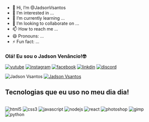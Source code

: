 - 👋 Hi, I’m @JadsonVsantos
- 👀 I’m interested in ...
- 🌱 I’m currently learning ...
- 💞️ I’m looking to collaborate on ...
- 📫 How to reach me ...
- 😄 Pronouns: ...
- ⚡ Fun fact: ...

### Olá! Eu sou o Jadson Venâncio!🤓

[![yutube](https://img.shields.io/badge/YouTube-FF0000?style=for-the-badge&logo=youtube&logoColor=white)](https://www.youtube.com/channel/UCHGfwd9bsEP8XnDaaq3qdvA)
[![instagram](https://img.shields.io/badge/Instagram-E4405F?style=for-the-badge&logo=instagram&logoColor=white)](https://www.instagram.com/)
[![facebook](https://img.shields.io/badge/Facebook-1877F2?style=for-the-badge&logo=facebook&logoColor=white)](https://www.facebook.com/)
[![linkdin](https://img.shields.io/badge/LinkedIn-0077B5?style=for-the-badge&logo=linkedin&logoColor=white)](https://www.linkedin.com/feed/)
[![discord](https://img.shields.io/badge/Discord-7289DA?style=for-the-badge&logo=discord&logoColor=white)](https://discord.com/channels/@me)

![Jadson Vsantos](https://github-readme-stats.vercel.app/api?username=JadsonVsantos&show_icons=true&theme=dracula)
[![Jadson Vsantos](https://github-readme-stats.vercel.app/api/top-langs/?username=JadsonVsantos&layout=donut)](https://github.com/anuraghazra/github-readme-stats)

## Tecnologias que eu uso no meu dia dia!

<div style="display: inline_block"><br>
  <img aling="center"alt="html5"src="https://img.shields.io/badge/HTML5-E34F26?style=for-the-badge&logo=html5&logoColor=white"> 
  <img aling="center"alt="css3"src="https://img.shields.io/badge/CSS3-1572B6?style=for-the-badge&logo=css3&logoColor=white">
  <img aling="center"alt="javascript"src="https://img.shields.io/badge/JavaScript-F7DF1E?style=for-the-badge&logo=javascript&logoColor=black">
  <img aling="center"alt="nodejs"src="https://img.shields.io/badge/Node.js-43853D?style=for-the-badge&logo=node.js&logoColor=white">
  <img aling="center"alt="react"src="https://img.shields.io/badge/React-20232A?style=for-the-badge&logo=react&logoColor=61DAFB">
  <img aling="center"alt="photoshop"src="https://img.shields.io/badge/Adobe%20Photoshop-31A8FF?style=for-the-badge&logo=Adobe%20Photoshop&logoColor=black">
  <img aling="center"alt="gimp"src="https://img.shields.io/badge/gimp-5C5543?style=for-the-badge&logo=gimp&logoColor=white">
  <img aling="center"alt="python"src="https://img.shields.io/badge/Python-14354C?style=for-the-badge&logo=python&logoColor=white">
</div>
